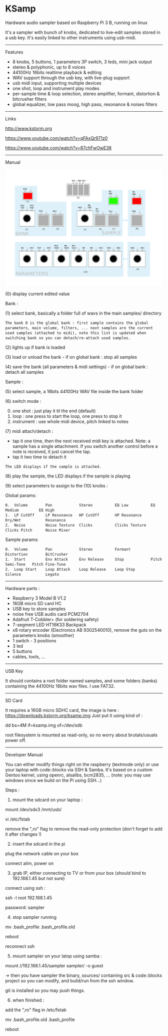 # KSamp
Hardware audio sampler based on Raspberry Pi 3 B, running on linux

It's a sampler with bunch of knobs, dedicated to live-edit samples stored in a usb key. It's easily linked to other instruments using usb-midi.

-----------------------------------

Features

- 8 knobs, 5 buttons, 1 parameters 3P switch, 3 leds, mini jack output
- stereo & polyphonic, up to 8 voices
- 44100Hz 16bits realtime playback & editing
- WAV support through the usb key, with live-plug support
- usb midi input, supporting multiple devices
- one shot, loop and instrument play modes
- per-sample time & loop selection, stereo amplifier, formant, distortion & bitcrusher filters
- global equalizer, low pass moog, high pass, resonance & noises filters

-----------------------------------

Links

http://www.kstorm.org

https://www.youtube.com/watch?v=qFAxQr971z0

https://www.youtube.com/watch?v=87chFwOwE38

-----------------------------------

Manual


![alt text](https://raw.githubusercontent.com/skarab/raspberry-sampler/master/schema.png)

(0) display current edited value

Bank :

(1) select bank, basically a folder full of wavs in the main samples/ directory

    The bank 0 is the global bank : first sample contains the global parameters, main volume, filters, ... next samples are the current used samples (attached to midi), note this list is updated when switching bank so you can detach/re-attach used samples.

(2) lights up if bank is loaded

(3) load or unload the bank - if on global bank : stop all samples

(4) save the bank (all parameters & midi settings) - if on global bank : detach all samples


Sample :

(5) select sample, a 16bits 44100Hz WAV file inside the bank folder

(6) switch mode :

   0. one shot   : just play it til the end (default)
   1. loop       : one press to start the loop, one press to stop it
   2. instrument : use whole midi device, pitch linked to notes

(7) midi attach/detach :
   - tap it one time, then the next received midi key is attached.
     Note: a sample has a single attachment.
     If you switch another control before a note is received, it just cancel the tap.
   - tap it two time to detach it

    The LED displays if the sample is attached.

(8) play the sample, the LED displays if the sample is playing

(9) select parameters to assign to the (10) knobs :

 Global params:

    0.  Volume        Pan            Stereo          EQ Low          EQ Medium         EQ High
    1.  LP CutOff     LP Resonance   HP CutOff       HP Resonance    Dry/Wet           Resonance
    2.  Noise         Noise Texture  Clicks          Clicks Texture  Clicks Pitch      Noise Mixer

 Sample params:

    0.  Volume        Pan            Stereo          Formant         Distortion        BitCrusher
    1.  Start         Env Attack     Env Release     Stop            Pitch Semi-Tone   Pitch Fine-Tune
    2.  Loop Start    Loop Attack    Loop Release    Loop Stop       Silence           Legato


-----------------------------------

Hardware parts :
 - Raspberry 3 Model B V1.2
 - 16GB micro SD card HC
 - USB key to store samples
 - noise free USB audio card PCM2704
 - Adafruit T-Cobbler+ (for soldering safety)
 - 7-segment LED HT16K33 Backpack
 - x8 rotary encoder (Electronics AB 9302540010), remove the guts on the parameters knobs (smoother)
 - 1 switch - 3 positions
 - 3 led
 - 5 buttons
 - cables, tools, ...

-----------------------------------

USB Key

It should contains a root folder named samples, and some folders (banks) containing the 44100Hz 16bits wav files.
I use FAT32.

-----------------------------------

SD Card

It requires a 16GB micro SDHC card, the image is here : https://downloads.kstorm.org/ksamp.img
Just put it using kind of :

dd bs=4M if=ksamp.img of=/dev/sdb

root filesystem is mounted as read-only, so no worry about brutals/usuals power off.

-----------------------------------

Developer Manual

You can either modify things right on the raspberry (textmode only) or use your laptop with code::blocks via SSH & Samba.
It's based on a custom Gentoo kernel, using openrc, alsalibs, bcm2835, ...
(note: you may use windows since we build on the Pi using SSH...)

Steps :

1. mount the sdcard on your laptop :

 mount /dev/sdx3 /mnt/usb/
 
 vi /etc/fstab
 
remove the ",ro" flag to remove the read-only protection (don't forget to add it after changes !)

2. insert the sdcard in the pi

plug the network cable on your box

connect alim, power on

3. grab IP, either connecting to TV or from your box (should bind to 192.168.1.45 but not sure)

connect using ssh :

 ssh -l root 192.168.1.45
 
 password: sampler

4. stop sampler running

 mv .bash_profile .bash_profile.old
 
 reboot
 
 reconnect ssh

5. mount sampler on your latop using samba :

mount //192.168.1.45/sampler sampler/ -o guest

-> then you have sampler the binary, sources/ containing src & code::blocks project so you can modify, and build/run from the ssh window.

git is installed so you may push things.

6. when finished :

 add the ",ro" flag in /etc/fstab
 
 mv .bash_profile.old .bash_profile
 
 reboot
